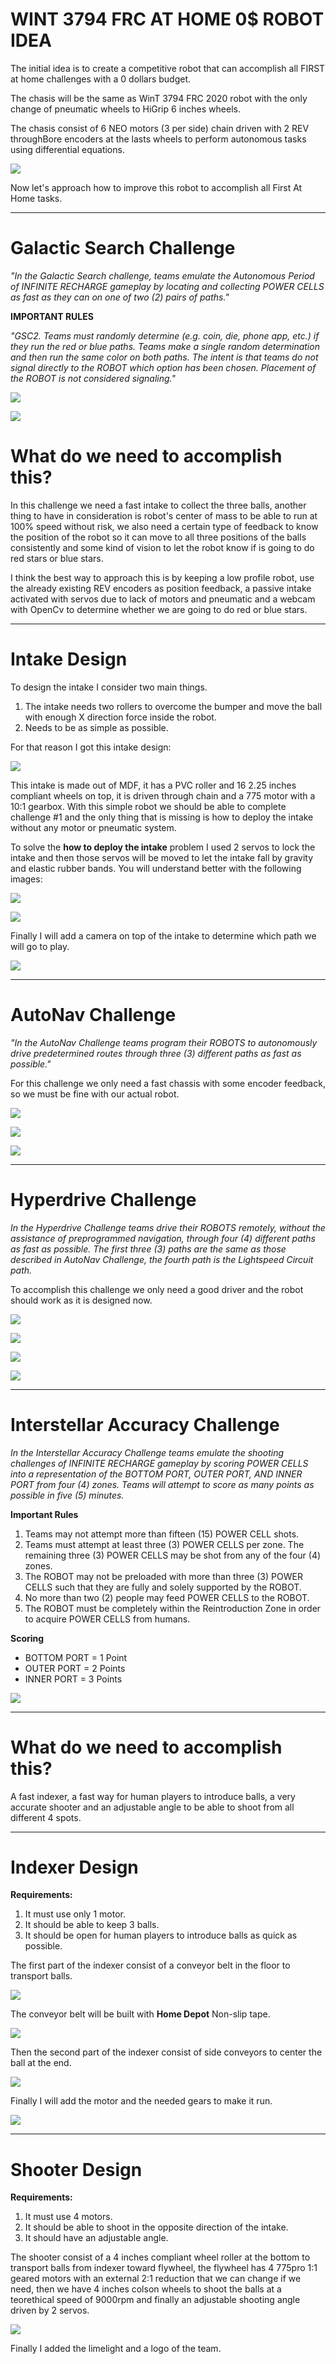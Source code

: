 # **WINT 3794 FRC AT HOME 0$ ROBOT IDEA**

The initial idea is to create a competitive robot that can accomplish all FIRST at home challenges with a 0 dollars budget.

The chasis will be the same as WinT 3794 FRC 2020 robot with the only change of pneumatic wheels to HiGrip 6 inches wheels.

The chasis consist of 6 NEO motors (3 per side) chain driven with 2 REV throughBore encoders at the lasts wheels to perform autonomous tasks using differential equations.

![](https://github.com/PaoloReyes254/FRC_At_Home_2021/blob/master/Images/Chasis.JPG?raw=true)

Now let's approach how to improve this robot to accomplish all First At Home tasks.

---
# **Galactic Search Challenge**

*"In the Galactic Search challenge, teams emulate the Autonomous Period of INFINITE RECHARGE
gameplay by locating and collecting POWER CELLS as fast as they can on one of two (2) pairs of paths."*

**IMPORTANT RULES**

*"GSC2. Teams must randomly determine (e.g. coin, die, phone app, etc.) if they run the red or blue paths.
Teams make a single random determination and then run the same color on both paths.
The intent is that teams do not signal directly to the ROBOT which option has been
chosen. Placement of the ROBOT is not considered signaling."*

![](https://github.com/PaoloReyes254/FRC_At_Home_2021/blob/master/Images/PathA%20Galactic.PNG?raw=true)

![](https://github.com/PaoloReyes254/FRC_At_Home_2021/blob/master/Images/PathB%20Galactic.PNG?raw=true)

# What do we need to accomplish this?

In this challenge we need a fast intake to collect the three balls, another thing to have in consideration is robot's center of mass to be able to run at 100% speed without risk, we also need a certain type of feedback to know the position of the robot so it can move to all three positions of the balls consistently and some kind of vision to let the robot know if is going to do red stars or blue stars.

I think the best way to approach this is by keeping a low profile robot, use the already existing REV encoders as position feedback, a passive intake activated with servos due to lack of motors and pneumatic and a webcam with OpenCv to determine whether we are going to do red or blue stars.

---
# Intake Design
To design the intake I consider two main things.

1. The intake needs two rollers to overcome the bumper and move the ball with enough X direction force inside the robot.
1. Needs to be as simple as possible.

For that reason I got this intake design:

![](https://github.com/PaoloReyes254/FRC_At_Home_2021/blob/master/Images/Intake.JPG?raw=true)

This intake is made out of MDF, it has a PVC roller and 16 2.25 inches compliant wheels on top, it is driven through chain and a 775 motor with a 10:1 gearbox.
With this simple robot we should be able to complete challenge #1 and the only thing that is missing is how to deploy the intake without any motor or pneumatic system.

To solve the **how to deploy the intake** problem I used 2 servos to lock the intake and then those servos will be moved to let the intake fall by gravity and elastic rubber bands.
You will understand better with the following images:

![](https://github.com/PaoloReyes254/FRC_At_Home_2021/blob/master/Images/Intake%20Seguros.JPG?raw=true)

![](https://github.com/PaoloReyes254/FRC_At_Home_2021/blob/master/Images/IntakeFRC.gif?raw=true)

Finally I will add a camera on top of the intake to determine which path we will go to play.

![](https://github.com/PaoloReyes254/FRC_At_Home_2021/blob/master/Images/Camera.JPG?raw=true)

---
# **AutoNav Challenge**

*"In the AutoNav Challenge teams program their ROBOTS to autonomously drive predetermined routes
through three (3) different paths as fast as possible."*

For this challenge we only need a fast chassis with some encoder feedback, so we must be fine with our actual robot.

![](https://github.com/PaoloReyes254/FRC_At_Home_2021/blob/master/Images/Barrel%20Racing%20Path.PNG?raw=true)

![](https://github.com/PaoloReyes254/FRC_At_Home_2021/blob/master/Images/Slalom%20Path.PNG?raw=true)

![](https://github.com/PaoloReyes254/FRC_At_Home_2021/blob/master/Images/Bounce%20Path.PNG?raw=true)

---
# **Hyperdrive Challenge**

*In the Hyperdrive Challenge teams drive their ROBOTS remotely, without the assistance of preprogrammed navigation, through four (4) different paths as fast as possible. The first three (3) paths are
the same as those described in AutoNav Challenge, the fourth path is the Lightspeed Circuit path.*

To accomplish this challenge we only need a good driver and the robot should work as it is designed now.

![](https://github.com/PaoloReyes254/FRC_At_Home_2021/blob/master/Images/Barrel%20Racing%20Path.PNG?raw=true)

![](https://github.com/PaoloReyes254/FRC_At_Home_2021/blob/master/Images/Slalom%20Path.PNG?raw=true)

![](https://github.com/PaoloReyes254/FRC_At_Home_2021/blob/master/Images/Bounce%20Path.PNG?raw=true)

![](https://github.com/PaoloReyes254/FRC_At_Home_2021/blob/master/Images/LightSpeed.PNG?raw=true)

---

# **Interstellar Accuracy Challenge**

*In the Interstellar Accuracy Challenge teams emulate the shooting challenges of INFINITE RECHARGE
gameplay by scoring POWER CELLS into a representation of the BOTTOM PORT, OUTER PORT, AND
INNER PORT from four (4) zones. Teams will attempt to score as many points as possible in five (5)
minutes.*

**Important Rules**

1. Teams may not attempt more than fifteen (15) POWER CELL shots.
1. Teams must attempt at least three (3) POWER CELLS per zone. The remaining three (3)
POWER CELLS may be shot from any of the four (4) zones.
1. The ROBOT may not be preloaded with more than three (3) POWER CELLS such that they are
fully and solely supported by the ROBOT.
1. No more than two (2) people may feed POWER CELLS to the ROBOT.
1. The ROBOT must be completely within the Reintroduction Zone in order to acquire POWER
CELLS from humans.

**Scoring**

- BOTTOM PORT = 1 Point
- OUTER PORT = 2 Points
- INNER PORT = 3 Points

![](https://github.com/PaoloReyes254/FRC_At_Home_2021/blob/master/Images/Field.PNG?raw=true)

---
# What do we need to accomplish this?

A fast indexer, a fast way for human players to introduce balls, a very accurate shooter and an adjustable angle to be able to shoot from all different 4 spots.

---
# Indexer Design
**Requirements:**

1. It must use only 1 motor.
1. It should be able to keep 3 balls.
1. It should be open for human players to introduce balls as quick as possible. 

The first part of the indexer consist of a conveyor belt in the floor to transport balls.

![](https://github.com/PaoloReyes254/FRC_At_Home_2021/blob/master/Images/Caminadora.JPG?raw=true)

The conveyor belt will be built with **Home Depot** Non-slip tape.

![](https://cdn.homedepot.com.mx/productos/723546/723546-z.jpg)

Then the second part of the indexer consist of side conveyors to center the ball at the end.

![](https://github.com/PaoloReyes254/FRC_At_Home_2021/blob/master/Images/Indexer.JPG?raw=true)

Finally I will add the motor and the needed gears to make it run.

![](https://github.com/PaoloReyes254/FRC_At_Home_2021/blob/master/Images/Motorized.JPG?raw=true)

---

# Shooter Design
**Requirements:**

1. It must use 4 motors.
1. It should be able to shoot in the opposite direction of the intake.
1. It should have an adjustable angle. 

The shooter consist of a 4 inches compliant wheel roller at the bottom to transport balls from indexer toward flywheel, the flywheel has 4 775pro 1:1 geared motors with an external 2:1 reduction that we can change if we need, then we have 4 inches colson wheels to shoot the balls at a teorethical speed of 9000rpm and finally an adjustable shooting angle driven by 2 servos.

![](https://github.com/PaoloReyes254/FRC_At_Home_2021/blob/master/Images/Completedv1.JPG?raw=true)

Finally I added the limelight and a logo of the team.

![]()

![]()

![]()